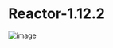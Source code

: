 # Reactor-1.12.2
![image](https://user-images.githubusercontent.com/62590518/153430822-db861da5-6636-4382-a8c6-ddf7f6b2898b.png)
